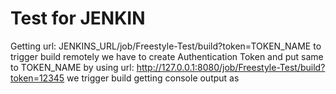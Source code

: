 # Test for JENKIN

Getting url: JENKINS_URL/job/Freestyle-Test/build?token=TOKEN_NAME to trigger build remotely
we have to create Authentication Token and put same to TOKEN_NAME by using url: http://127.0.0.1:8080/job/Freestyle-Test/build?token=12345 we trigger build getting console output as
